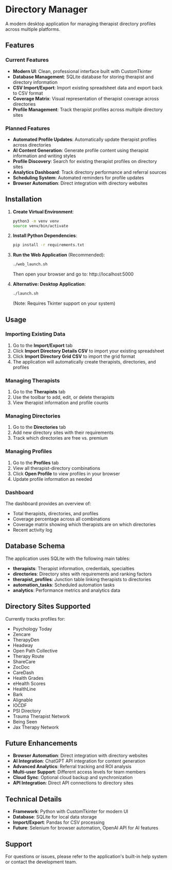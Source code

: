 # Directory Manager

A modern desktop application for managing therapist directory profiles across multiple platforms.

## Features

### Current Features
- **Modern UI**: Clean, professional interface built with CustomTkinter
- **Database Management**: SQLite database for storing therapist and directory information
- **CSV Import/Export**: Import existing spreadsheet data and export back to CSV format
- **Coverage Matrix**: Visual representation of therapist coverage across directories
- **Profile Management**: Track therapist profiles across multiple directory sites

### Planned Features
- **Automated Profile Updates**: Automatically update therapist profiles across directories
- **AI Content Generation**: Generate profile content using therapist information and writing styles
- **Profile Discovery**: Search for existing therapist profiles on directory sites
- **Analytics Dashboard**: Track directory performance and referral sources
- **Scheduling System**: Automated reminders for profile updates
- **Browser Automation**: Direct integration with directory websites

## Installation

1. **Create Virtual Environment**:
   ```bash
   python3 -m venv venv
   source venv/bin/activate
   ```

2. **Install Python Dependencies**:
   ```bash
   pip install -r requirements.txt
   ```

3. **Run the Web Application** (Recommended):
   ```bash
   ./web_launch.sh
   ```
   Then open your browser and go to: http://localhost:5000

4. **Alternative: Desktop Application**:
   ```bash
   ./launch.sh
   ```
   (Note: Requires Tkinter support on your system)

## Usage

### Importing Existing Data

1. Go to the **Import/Export** tab
2. Click **Import Directory Details CSV** to import your existing spreadsheet
3. Click **Import Directory Grid CSV** to import the grid format
4. The application will automatically create therapists, directories, and profiles

### Managing Therapists

1. Go to the **Therapists** tab
2. Use the toolbar to add, edit, or delete therapists
3. View therapist information and profile counts

### Managing Directories

1. Go to the **Directories** tab
2. Add new directory sites with their requirements
3. Track which directories are free vs. premium

### Managing Profiles

1. Go to the **Profiles** tab
2. View all therapist-directory combinations
3. Click **Open Profile** to view profiles in your browser
4. Update profile information as needed

### Dashboard

The dashboard provides an overview of:
- Total therapists, directories, and profiles
- Coverage percentage across all combinations
- Coverage matrix showing which therapists are on which directories
- Recent activity log

## Database Schema

The application uses SQLite with the following main tables:

- **therapists**: Therapist information, credentials, specialties
- **directories**: Directory sites with requirements and ranking factors
- **therapist_profiles**: Junction table linking therapists to directories
- **automation_tasks**: Scheduled automation tasks
- **analytics**: Performance metrics and analytics data

## Directory Sites Supported

Currently tracks profiles for:
- Psychology Today
- Zencare
- TherapyDen
- Headway
- Open Path Collective
- Therapy Route
- ShareCare
- ZocDoc
- CareDash
- Health Grades
- eHealth Scores
- HealthLine
- Bark
- Alignable
- IOCDF
- PSI Directory
- Trauma Therapist Network
- Being Seen
- Jax Therapy Network

## Future Enhancements

- **Browser Automation**: Direct integration with directory websites
- **AI Integration**: ChatGPT API integration for content generation
- **Advanced Analytics**: Referral tracking and ROI analysis
- **Multi-user Support**: Different access levels for team members
- **Cloud Sync**: Optional cloud backup and synchronization
- **API Integration**: Direct API connections to directory sites

## Technical Details

- **Framework**: Python with CustomTkinter for modern UI
- **Database**: SQLite for local data storage
- **Import/Export**: Pandas for CSV processing
- **Future**: Selenium for browser automation, OpenAI API for AI features

## Support

For questions or issues, please refer to the application's built-in help system or contact the development team.

